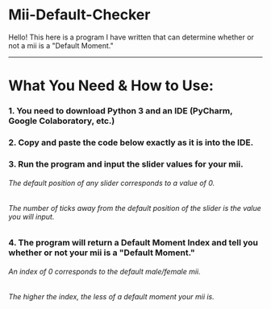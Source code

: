 # Mii-Default-Checker
Hello! This here is a program I have written that can determine whether or not a mii is a "Default Moment."  
_________________________________________
# What You Need & How to Use:
### 1. You need to download Python 3 and an IDE (PyCharm, Google Colaboratory, etc.)
### 2. Copy and paste the code below exactly as it is into the IDE.
### 3. Run the program and input the slider values for your mii.
###### The default position of any slider corresponds to a value of 0. 
###### The number of ticks away from the default position of the slider is the value you will input.
### 4. The program will return a Default Moment Index and tell you whether or not your mii is a "Default Moment."
###### An index of 0 corresponds to the default male/female mii.
###### The higher the index, the less of a default moment your mii is.
